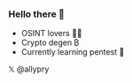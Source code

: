 ### Hello there 👋

- OSINT lovers 🕵️‍♂️
- Crypto degen ₿
- Currently learning pentest 📖

𝕏 @allypry
<!--
**AllyPry/AllyPry** is a ✨ _special_ ✨ repository because its `README.md` (this file) appears on your GitHub profile.

Here are some ideas to get you started:

- 🌱 I’m currently learning Python
- 🤔 I’m looking for help with ...
- 💬 Ask me about ...
- 📫 How to reach me: ...
-->
